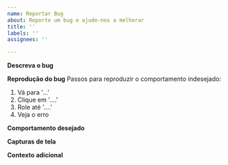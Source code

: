 ```yaml
---
name: Reportar Bug
about: Reporte um bug e ajude-nos a melhorar
title: ''
labels: ''
assignees: ''

---
```


**Descreva o bug**
<!-- Uma descrição concisa e clara do que o bug é. -->

**Reprodução do bug**
Passos para reproduzir o comportamento indesejado:

1. Vá para '...'
2. Clique em '....'
3. Role até '....'
4. Veja o erro

**Comportamento desejado**
<!-- Uma descrição clara sobre o comportamento esperado. -->

**Capturas de tela**
<!-- Se aplicável, adicione capturas de tela para ajudar na descrição do problema -->


**Contexto adicional**
<!-- Adicione qualquer outro contexto ao problema reportado aqui -->

